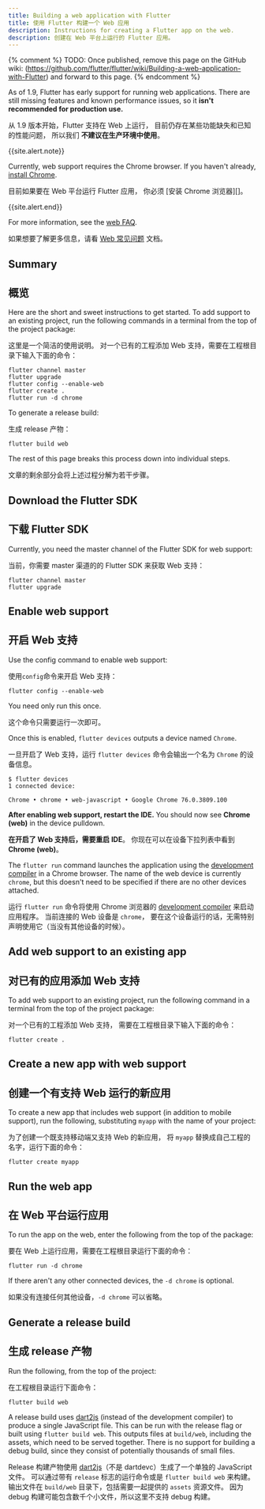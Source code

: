 ```yaml
---
title: Building a web application with Flutter
title: 使用 Flutter 构建一个 Web 应用
description: Instructions for creating a Flutter app on the web.
description: 创建在 Web 平台上运行的 Flutter 应用。
---
```


{% comment %}
  TODO: Once published, remove this page on the GitHub wiki:
  (https://github.com/flutter/flutter/wiki/Building-a-web-application-with-Flutter)
  and forward to this page.
{% endcomment %}

As of 1.9, Flutter has early support for running web
applications. There are still missing features and known
performance issues, so it
**isn't recommended for production use.**

从 1.9 版本开始，Flutter 支持在 Web 上运行，
目前仍存在某些功能缺失和已知的性能问题，
所以我们 **不建议在生产环境中使用**。

{{site.alert.note}}

  Currently, web support requires the Chrome browser.
  If you haven't already, [install Chrome][].
  
  目前如果要在 Web 平台运行 Flutter 应用，
  你必须 [安装 Chrome 浏览器][]。
  
{{site.alert.end}}

For more information, see the [web FAQ][].

如果想要了解更多信息，请看 [Web 常见问题][web FAQ] 文档。

## Summary

## 概览

Here are the short and sweet instructions to get started.
To add support to an existing project,
run the following commands in a terminal from the
top of the project package:

这里是一个简洁的使用说明。
对一个已有的工程添加 Web 支持，需要在工程根目录下输入下面的命令：

```terminal
flutter channel master
flutter upgrade
flutter config --enable-web
flutter create .
flutter run -d chrome
```

To generate a release build:

生成 release 产物：

```terminal
flutter build web
```

The rest of this page breaks this process down
into individual steps.

文章的剩余部分会将上述过程分解为若干步骤。

## Download the Flutter SDK

## 下载 Flutter SDK

Currently, you need the master channel of the Flutter SDK
for web support:

当前，你需要 master 渠道的的 Flutter SDK 来获取 Web 支持：

```terminal
flutter channel master
flutter upgrade
```

## Enable web support

## 开启 Web 支持

Use the config command to enable web support:

使用`config`命令来开启 Web 支持：

```terminal
flutter config --enable-web
```

You need only run this once.

这个命令只需要运行一次即可。

Once this is enabled,
`flutter devices` outputs a device named `Chrome`.

一旦开启了 Web 支持，运行 `flutter devices`
命令会输出一个名为 `Chrome` 的设备信息。

```terminal
$ flutter devices
1 connected device:

Chrome • chrome • web-javascript • Google Chrome 76.0.3809.100
```

**After enabling web support, restart the IDE.**
You should now see **Chrome (web)** in the device pulldown.

**在开启了 Web 支持后，需要重启 IDE**。
你现在可以在设备下拉列表中看到 **Chrome (web)**。

The `flutter run` command launches the application using the
[development compiler][] in a Chrome browser.
The name of the web device is currently `chrome`,
but this doesn't need to be specified
if there are no other devices attached.

运行 `flutter run` 命令将使用 Chrome 浏览器的
[development compiler][] 来启动应用程序。
当前连接的 Web 设备是 `chrome`，
要在这个设备运行的话，无需特别声明使用它（当没有其他设备的时候）。

## Add web support to an existing app

## 对已有的应用添加 Web 支持

To add web support to an existing project,
run the following command in a terminal
from the top of the project package:

对一个已有的工程添加 Web 支持，
需要在工程根目录下输入下面的命令：

```terminal
flutter create .
```

## Create a new app with web support

## 创建一个有支持 Web 运行的新应用

To create a new app that includes web support
(in addition to mobile support), run the following,
substituting `myapp` with the name of your project:

为了创建一个既支持移动端又支持 Web 的新应用，
将 `myapp` 替换成自己工程的名字，运行下面的命令：

```terminal
flutter create myapp
```

## Run the web app

## 在 Web 平台运行应用

To run the app on the web, enter the following
from the top of the package:

要在 Web 上运行应用，需要在工程根目录运行下面的命令：

```terminal
flutter run -d chrome
```

If there aren't any other connected devices,
the `-d chrome` is optional.

如果没有连接任何其他设备，`-d chrome` 可以省略。

## Generate a release build

## 生成 release 产物

Run the following, from the top of the project:

在工程根目录运行下面命令：

```terminal
flutter build web
```

A release build uses [dart2js][]
(instead of the development compiler) to produce a single
JavaScript file.  This can be run with the release flag
or built using `flutter build web`. This outputs files at
`build/web`, including the assets, which need to be served together.
There is no support for building a debug build,
since they consist of potentially thousands of small files.

Release 构建产物使用 [dart2js][]（不是 dartdevc）生成了一个单独的 JavaScript 文件。
可以通过带有 `release` 标志的运行命令或是 `flutter build web` 来构建。
输出文件在 `build/web` 目录下，包括需要一起提供的 `assets` 资源文件。
因为 debug 构建可能包含数千个小文件，所以这里不支持 debug 构建。

[dart2js]: https://dart.dev/tools/dart2js
[development compiler]: https://dart.dev/tools/dartdevc
[web FAQ]: /docs/development/platform-integration/web
[install Chrome]: https://www.google.com/chrome/
